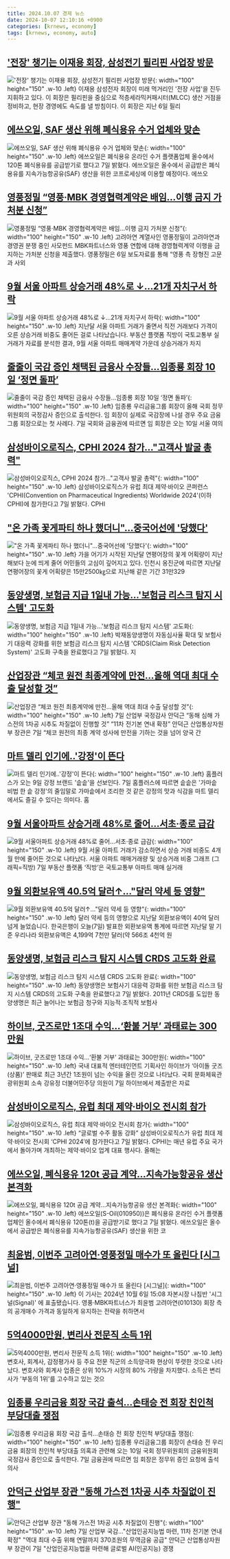 ```yaml
---
title: 2024.10.07 경제 뉴스
date: 2024-10-07 12:10:16 +0900
categories: [krnews, economy]
tags: [krnews, economy, auto]
---
```

## ['전장' 챙기는 이재용 회장, 삼성전기 필리핀 사업장 방문](https://n.news.naver.com/mnews/article/293/0000059075)

!['전장' 챙기는 이재용 회장, 삼성전기 필리핀 사업장 방문](https://mimgnews.pstatic.net/image/origin/293/2024/10/07/59075.jpg?type=nf220_150){: width="100" height="150" .w-10 .left}
이재용 삼성전자 회장이 미래 먹거리인 '전장 사업'을 진두지휘하고 있다. 이 회장은 필리핀을 중심으로 적층세라믹커패시터(MLCC) 생산 거점을 정비하고, 현장 경영에도 속도를 낼 방침이다. 이 회장은 지난 6일 필리

## [에쓰오일, SAF 생산 위해 폐식용유 수거 업체와 맞손](https://n.news.naver.com/mnews/article/092/0002347695)

![에쓰오일, SAF 생산 위해 폐식용유 수거 업체와 맞손](https://mimgnews.pstatic.net/image/origin/092/2024/10/07/2347695.jpg?type=nf220_150){: width="100" height="150" .w-10 .left}
에쓰오일은 폐식용유 온라인 수거 플랫폼업체 올수에서 120톤 폐식용유를 공급받기로 했다고 7일 밝혔다. 에쓰오일은 올수에서 공급받은 폐식용유를 지속가능항공유(SAF) 생산을 위한 코프로세싱에 이용할 예정이다. 에쓰오

## [영풍정밀 “영풍·MBK 경영협력계약은 배임…이행 금지 가처분 신청”](https://n.news.naver.com/mnews/article/022/0003974220)

![영풍정밀 “영풍·MBK 경영협력계약은 배임…이행 금지 가처분 신청”](https://mimgnews.pstatic.net/image/origin/022/2024/10/06/3974220.jpg?type=nf220_150){: width="100" height="150" .w-10 .left}
고려아연 계열사인 영풍정밀이 고려아연과 경영권 분쟁 중인 사모펀드 MBK파트너스와 영풍 연합에 대해 경영협력계약 이행을 금지하는 가처분 신청을 제출했다. 영풍정밀은 6일 보도자료를 통해 “영풍 측 장형진 고문과 사외

## [9월 서울 아파트 상승거래 48%로 ↓…21개 자치구서 하락](https://n.news.naver.com/mnews/article/055/0001195408)

![9월 서울 아파트 상승거래 48%로 ↓…21개 자치구서 하락](https://mimgnews.pstatic.net/image/origin/055/2024/10/07/1195408.jpg?type=nf220_150){: width="100" height="150" .w-10 .left}
지난달 서울 아파트 거래가 줄면서 직전 거래보다 가격이 오른 상승거래 비중도 줄어든 걸로 나타났습니다. 부동산 플랫폼 직방이 국토교통부 실거래가 자료를 분석한 결과, 9월 서울 아파트 매매계약 가운데 상승거래가 차지

## [줄줄이 국감 증인 채택된 금융사 수장들…임종룡 회장 10일 ‘정면 돌파’](https://n.news.naver.com/mnews/article/009/0005375103)

![줄줄이 국감 증인 채택된 금융사 수장들…임종룡 회장 10일 ‘정면 돌파’](https://mimgnews.pstatic.net/image/origin/009/2024/10/07/5375103.jpg?type=nf220_150){: width="100" height="150" .w-10 .left}
임종룡 우리금융그룹 회장이 올해 국회 정무위원회의 국정감사 증인으로 출석한다. 임 회장이 실제로 국감장에 나설 경우 주요 금융그룹 회장으로는 첫 사례다. 7일 국회와 금융권에 따르면 임 회장은 오는 10일 서울 여의

## [삼성바이오로직스, CPHI 2024 참가…"고객사 발굴 총력"](https://n.news.naver.com/mnews/article/008/0005097332)

![삼성바이오로직스, CPHI 2024 참가…"고객사 발굴 총력"](https://mimgnews.pstatic.net/image/origin/008/2024/10/07/5097332.jpg?type=nf220_150){: width="100" height="150" .w-10 .left}
삼성바이오로직스가 유럽 최대 제약·바이오 콘퍼런스 'CPHI(Convention on Pharmaceutical Ingredients) Worldwide 2024'(이하 CPHI)에 참가한다고 7일 밝혔다. CPHI

## ["온 가족 꽃게파티 하나 했더니"…중국어선에 '당했다'](https://n.news.naver.com/mnews/article/014/0005249792)

!["온 가족 꽃게파티 하나 했더니"…중국어선에 '당했다'](https://mimgnews.pstatic.net/image/origin/014/2024/10/07/5249792.jpg?type=nf220_150){: width="100" height="150" .w-10 .left}
가을 어기가 시작된 지난달 연평어장의 꽃게 어획량이 지난해보다 눈에 띄게 줄어 어민들의 고심이 깊어지고 있다. 인천시 옹진군에 따르면 지난달 연평어장의 꽃게 어획량은 15만2500㎏으로 지난해 같은 기간 31만329

## [동양생명, 보험금 지급 1일내 가능…'보험금 리스크 탐지 시스템' 고도화](https://n.news.naver.com/mnews/article/421/0007827921)

![동양생명, 보험금 지급 1일내 가능…'보험금 리스크 탐지 시스템' 고도화](https://mimgnews.pstatic.net/image/origin/421/2024/10/07/7827921.jpg?type=nf220_150){: width="100" height="150" .w-10 .left}
박재동양생명이 자동심사율 확대 및 보험사기 대응력 강화를 위한 보험금 리스크 탐지 시스템 'CRDS(Claim Risk Detection System)' 고도화 구축을 완료했다고 7일 밝혔다. 지

## [산업장관 “체코 원전 최종계약에 만전…올해 역대 최대 수출 달성할 것”](https://n.news.naver.com/mnews/article/366/0001022321)

![산업장관 “체코 원전 최종계약에 만전…올해 역대 최대 수출 달성할 것”](https://mimgnews.pstatic.net/image/origin/366/2024/10/07/1022321.jpg?type=nf220_150){: width="100" height="150" .w-10 .left}
7일 산업부 국정감사 안덕근 “동해 심해 가스전의 1차공 시추도 차질없이 진행할 것” “11차 전기본 연내 확정” 안덕근 산업통상자원부 장관은 7일 “체코 원전의 최종 계약 성사에 만전을 기하는 것을 넘어 양국 간

## [마트 델리 인기에..'강정'이 뜬다](https://n.news.naver.com/mnews/article/014/0005249746)

![마트 델리 인기에..'강정'이 뜬다](https://mimgnews.pstatic.net/image/origin/014/2024/10/07/5249746.jpg?type=nf220_150){: width="100" height="150" .w-10 .left}
홈플러스가 오는 9일 강정 브랜드 '솥솥'을 선보인다. 7일 홈플러스에 따르면 솥솥은 '가마솥 비법 한 솥 강정'의 줄임말로 가마솥에서 조리한 것 같은 강정의 맛과 식감을 마트 델리에서도 즐길 수 있다는 의미다. 홈

## [9월 서울아파트 상승거래 48%로 줄어…서초·종로 급감](https://n.news.naver.com/mnews/article/018/0005852408)

![9월 서울아파트 상승거래 48%로 줄어…서초·종로 급감](https://mimgnews.pstatic.net/image/origin/018/2024/10/07/5852408.jpg?type=nf220_150){: width="100" height="150" .w-10 .left}
9월 서울 아파트 거래가 감소하면서 상승 거래 비중도 4개월 만에 줄어든 것으로 나타났다. 서울 아파트 매매거래량 및 상승거래 비중 그래프 (그래픽=직방) 7일 부동산 플랫폼 ‘직방’은 국토교통부 아파트 매매 실거래

## [9월 외환보유액 40.5억 달러↑…"달러 약세 등 영향"](https://n.news.naver.com/mnews/article/055/0001195404)

![9월 외환보유액 40.5억 달러↑…"달러 약세 등 영향"](https://mimgnews.pstatic.net/image/origin/055/2024/10/07/1195404.jpg?type=nf220_150){: width="100" height="150" .w-10 .left}
달러 약세 등의 영향으로 지난달 외환보유액이 40억 달러 넘게 늘었습니다. 한국은행이 오늘(7일) 발표한 외환보유액 통계에 따르면 지난달 말 기준 우리나라 외환보유액은 4,199억 7천만 달러(약 566조 4천억 원

## [동양생명, 보험금 리스크 탐지 시스템 CRDS 고도화 완료](https://n.news.naver.com/mnews/article/119/0002878824)

![동양생명, 보험금 리스크 탐지 시스템 CRDS 고도화 완료](https://mimgnews.pstatic.net/image/origin/119/2024/10/07/2878824.jpg?type=nf220_150){: width="100" height="150" .w-10 .left}
동양생명은 보험사기 대응력 강화를 위한 보험금 리스크 탐지 시스템 CRDS의 고도화 구축을 완료했다고 7일 밝혔다. 2011년 CRDS를 도입한 동양생명은 최근 늘어나는 보험금 청구와 지능적∙조직적 보험사

## [하이브, 굿즈로만 1조대 수익…‘환불 거부’ 과태료는 300만원](https://n.news.naver.com/mnews/article/028/0002710243)

![하이브, 굿즈로만 1조대 수익…‘환불 거부’ 과태료는 300만원](https://mimgnews.pstatic.net/image/origin/028/2024/10/07/2710243.jpg?type=nf220_150){: width="100" height="150" .w-10 .left}
국내 대표적 엔터테인먼트 기획사인 하이브가 ‘아이돌 굿즈(상품)’ 판매로 최근 3년간 1조원이 넘는 수익을 올린 것으로 나타났다. 국회 문화체육관광위원회 소속 강유정 더불어민주당 의원이 7일 하이브에서 제출받은 자료

## [삼성바이오로직스, 유럽 최대 제약·바이오 전시회 참가](https://n.news.naver.com/mnews/article/366/0001022316)

![삼성바이오로직스, 유럽 최대 제약·바이오 전시회 참가](https://mimgnews.pstatic.net/image/origin/366/2024/10/07/1022316.jpg?type=nf220_150){: width="100" height="150" .w-10 .left}
“글로벌 수주 활동 강화” 삼성바이오로직스가 유럽 최대 제약·바이오 전시회 ‘CPHI 2024′에 참가한다고 7일 밝혔다. CPHI는 매년 유럽 주요 국가에서 돌아가며 개최하는 제약·바이오 업계 대표 행사다. 올해는

## [에쓰오일, 폐식용유 120t 공급 계약…지속가능항공유 생산 본격화](https://n.news.naver.com/mnews/article/018/0005852468)

![에쓰오일, 폐식용유 120t 공급 계약…지속가능항공유 생산 본격화](https://mimgnews.pstatic.net/image/origin/018/2024/10/07/5852468.jpg?type=nf220_150){: width="100" height="150" .w-10 .left}
에쓰오일(S-Oil(010950))은 폐식용유 온라인 수거 플랫폼업체인 올수에서 폐식용유 120톤(t)을 공급받기로 했다고 7일 밝혔다. 에쓰오일은 올수에서 공급받은 폐식용유를 지속가능항공유(SAF) 생산을 위한 코

## [최윤범, 이번주 고려아연·영풍정밀 매수가 또 올린다 [시그널]](https://n.news.naver.com/mnews/article/011/0004399631)

![최윤범, 이번주 고려아연·영풍정밀 매수가 또 올린다 [시그널]](https://mimgnews.pstatic.net/image/origin/011/2024/10/06/4399631.jpg?type=nf220_150){: width="100" height="150" .w-10 .left}
이 기사는 2024년 10월 6일 15:08 자본시장 나침반 '시그널(Signal)' 에 표출됐습니다. 영풍·MBK파트너스가 최윤범 고려아연(010130) 회장 측의 공개매수 가격과 동일하게 유지하는 전략을 취하면서

## [5억4000만원, 변리사 전문직 소득 1위](https://n.news.naver.com/mnews/article/014/0005249727)

![5억4000만원, 변리사 전문직 소득 1위](https://mimgnews.pstatic.net/image/origin/014/2024/10/07/5249727.jpg?type=nf220_150){: width="100" height="150" .w-10 .left}
변호사, 회계사, 감정평가사 등 주요 전문 직군의 소득양극화 현상이 뚜렷한 것으로 나타났다. 변호사와 회계사 업종은 상위 10%가 시장의 80% 가량을 차지했다. 소득은 변리사가 '부동의 1위'를 고수하고 있는 것으

## [임종룡 우리금융 회장 국감 출석…손태승 전 회장 친인척 부당대출 쟁점](https://n.news.naver.com/mnews/article/293/0000059073)

![임종룡 우리금융 회장 국감 출석…손태승 전 회장 친인척 부당대출 쟁점](https://mimgnews.pstatic.net/image/origin/293/2024/10/07/59073.jpg?type=nf220_150){: width="100" height="150" .w-10 .left}
임종룡 우리금융그룹 회장이 손태승 전 우리금융 회장의 친인척 부당대출 의혹과 관련해 오는 10일 국회 정무위원회의 금융위원회 국정감사 증인으로 출석한다. 7일 금융권에 따르면 임 회장은 정무위 증인 요청에 출석 의사

## [안덕근 산업부 장관 "동해 가스전 1차공 시추 차질없이 진행"](https://n.news.naver.com/mnews/article/629/0000326700)

![안덕근 산업부 장관 "동해 가스전 1차공 시추 차질없이 진행"](https://mimgnews.pstatic.net/image/origin/629/2024/10/07/326700.jpg?type=nf220_150){: width="100" height="150" .w-10 .left}
7일 산업부 국감…"산업인공지능법 마련, 11차 전기본 연내 확정" "역대 최대 수출 위해 연말까지 370조원의 무역금융 공급" 안덕근 산업통상자원부 장관이 7일 "산업인공지능법을 마련해 글로벌 AI(인공지능) 경쟁


